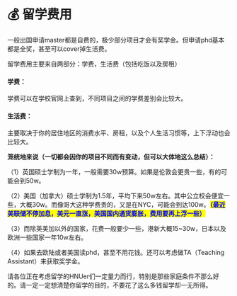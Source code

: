 # 💰 留学费用

&#x20;   一般出国申请master都是自费的，极少部分项目才会有奖学金。但申请phd基本都是全奖，甚至可以cover掉生活费。

留学费用主要来自两部分：学费，生活费（包括吃饭以及房租）

#### 学费：

学费可以在学校官网上查到，不同项目之间的学费差别会比较大。

#### &#x20;生活费：

主要取决于你的居住地区的消费水平、房租，以及个人生活习惯等，上下浮动也会比较大。



**笼统地来说（一切都会因你的项目不同而有变动，但可以大体地这么总结）：**

（1）英国硕士学制为一年，一般需要30w预算。如果是伦敦会更贵一些，有的可能会到50w。

（2）美国（加拿大）硕士学制为1.5年，平均下来50w左右。其中公立校会便宜一些，大概30w。而像哥大这种学费贵的，又是在NYC，可能会到达100w。<mark style="color:blue;">**（最近美联储不停加息，美元一直涨，美国国内通货膨胀，费用要再上浮一些）**</mark>

（3）而除英美加以外的国家，花费一般要少一些，港新大概15\~30w，日本以及欧洲一些国家一年10w左右。

（4）如果去欧陆或者美国读phd，甚至不用花钱。还可以考虑做TA（Teaching Assistant）来获取奖学金。

&#x20;   请各位正在考虑留学的HNUer们一定量力而行，特别是那些家庭条件不那么好的。请一定一定想清楚你留学的目的，不要花了这么多钱留学却一无所得。

